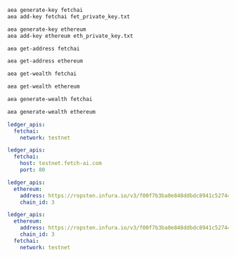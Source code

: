 ``` bash
aea generate-key fetchai
aea add-key fetchai fet_private_key.txt
```
``` bash
aea generate-key ethereum
aea add-key ethereum eth_private_key.txt
```
``` bash
aea get-address fetchai
``` 
``` bash
aea get-address ethereum
```
``` bash
aea get-wealth fetchai
```
``` bash
aea get-wealth ethereum
```
``` bash
aea generate-wealth fetchai
```
``` bash
aea generate-wealth ethereum
```
``` yaml
ledger_apis:
  fetchai:
    network: testnet
```
``` yaml
ledger_apis:
  fetchai:
    host: testnet.fetch-ai.com
    port: 80
```
``` yaml
ledger_apis:
  ethereum:
    address: https://ropsten.infura.io/v3/f00f7b3ba0e848ddbdc8941c527447fe
    chain_id: 3
```
``` yaml
ledger_apis:
  ethereum:
    address: https://ropsten.infura.io/v3/f00f7b3ba0e848ddbdc8941c527447fe
    chain_id: 3
  fetchai:
    network: testnet
```
